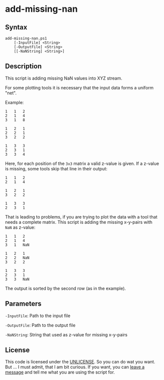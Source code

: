 # add-missing-nan

## Syntax

```plaintext
add-missing-nan.ps1
    [-InputFile] <String>
    [-OutputFile] <String>
    [[-NaNString] <String>]
```

## Description

This script is adding missing NaN values into XYZ stream.

For some plotting tools it is necessary that the input data forms a uniform "net".

Example:

```plaintext
1   1   2
2   1   4
3   1   8

1   2   1
2   2   1
3   2   2

1   3   3
2   3   1
3   3   4
```

Here, for each position of the `3x3` matrix a valid z-value is given.
If a z-value is missing, some tools skip that line in their output:

```plaintext
1   1   2
2   1   4

1   2   1
3   2   2

1   3   3
2   3   1
```

That is leading to problems, if you are trying to plot the data with a tool that needs a complete matrix.
This script is adding the missing x-y-pairs with `NaN` as z-value:

```plaintext
1   1   2
2   1   4
3   1   NaN

1   2   1
2   2   NaN
3   2   2

1   3   3
2   3   1
3   3   NaN
```

The output is sorted by the second row (as in the example).

## Parameters

`-InputFile`: Path to the input file

`-OutputFile`: Path to the output file

`-NaNString`: String that used as z-value for missing x-y-pairs

## License

This code is licensed under the [UNLICENSE](UNLICENSE).
So you can do wat you want.
But ... I must admit, that I am bit curious.
If you want, you can [leave a message](mailto:ar-std@mailbox.org?subject=add-missing-nan) and tell me what you are using the script for.
